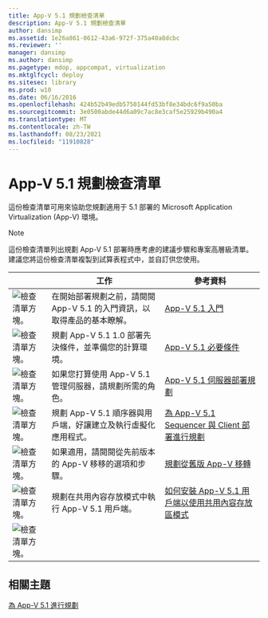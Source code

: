 ```yaml
---
title: App-V 5.1 規劃檢查清單
description: App-V 5.1 規劃檢查清單
author: dansimp
ms.assetid: 1e26a861-0612-43a6-972f-375a40a8dcbc
ms.reviewer: ''
manager: dansimp
ms.author: dansimp
ms.pagetype: mdop, appcompat, virtualization
ms.mktglfcycl: deploy
ms.sitesec: library
ms.prod: w10
ms.date: 06/16/2016
ms.openlocfilehash: 424b52b49edb5750144fd53bf8e34bdc6f9a50ba
ms.sourcegitcommit: 3e0500abde44d6a09c7ac8e3caf5e25929b490a4
ms.translationtype: MT
ms.contentlocale: zh-TW
ms.lasthandoff: 08/23/2021
ms.locfileid: "11910828"
---
```

# <a name="app-v-51-planning-checklist"></a>App-V 5.1 規劃檢查清單

這份檢查清單可用來協助您規劃適用于 5.1 部署的 Microsoft Application Virtualization (App-V) 環境。

> [!NOTE]
> 這份檢查清單列出規劃 App-V 5.1 部署時應考慮的建議步驟和專案高層級清單。 建議您將這份檢查清單複製到試算表程式中，並自訂供您使用。

| |工作 |參考資料 |
|-|-|-|
|![檢查清單方塊。](images/checklistbox.gif) |在開始部署規劃之前，請閱閱 App-V 5.1 的入門資訊，以取得產品的基本瞭解。|[App-V 5.1 入門](getting-started-with-app-v-51.md)|
|![檢查清單方塊。](images/checklistbox.gif) |規劃 App-V 5.1 1.0 部署先決條件，並準備您的計算環境。|[App-V 5.1 必要條件](app-v-51-prerequisites.md)|
|![檢查清單方塊。](images/checklistbox.gif) |如果您打算使用 App-V 5.1 管理伺服器，請規劃所需的角色。|[App-V 5.1 伺服器部署規劃](planning-for-the-app-v-51-server-deployment.md)|
|![檢查清單方塊。](images/checklistbox.gif) |規劃 App-V 5.1 順序器與用戶端，好讓建立及執行虛擬化應用程式。|[為 App-V 5.1 Sequencer 與 Client 部署進行規劃](planning-for-the-app-v-51-sequencer-and-client-deployment.md)|
|![檢查清單方塊。](images/checklistbox.gif) |如果適用，請閱閱從先前版本的 App-V 移移的選項和步驟。|[規劃從舊版 App-V 移轉](planning-for-migrating-from-a-previous-version-of-app-v51.md)|
|![檢查清單方塊。](images/checklistbox.gif) |規劃在共用內容存放模式中執行 App-V 5.1 用戶端。|[如何安裝 App-V 5.1 用戶端以使用共用內容存放區模式](how-to-install-the-app-v-51-client-for-shared-content-store-mode.md)|
|![檢查清單方塊。](images/checklistbox.gif) |         |         |

## <a name="related-topics"></a>相關主題

[為 App-V 5.1 進行規劃](planning-for-app-v-51.md)
